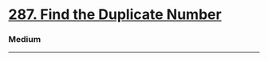 # [287. Find the Duplicate Number](https://leetcode.com/problems/find-the-duplicate-number/)
### Medium
---
